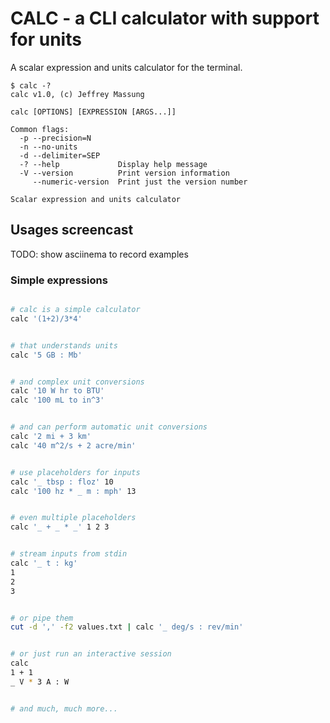 # CALC - a CLI calculator with support for units

A scalar expression and units calculator for the terminal.

```
$ calc -?
calc v1.0, (c) Jeffrey Massung

calc [OPTIONS] [EXPRESSION [ARGS...]]

Common flags:
  -p --precision=N
  -n --no-units
  -d --delimiter=SEP
  -? --help             Display help message
  -V --version          Print version information
     --numeric-version  Print just the version number

Scalar expression and units calculator
```

## Usages screencast

TODO: show asciinema to record examples

### Simple expressions

```bash

# calc is a simple calculator
calc '(1+2)/3*4'


# that understands units
calc '5 GB : Mb'


# and complex unit conversions
calc '10 W hr to BTU'
calc '100 mL to in^3'


# and can perform automatic unit conversions
calc '2 mi + 3 km'
calc '40 m^2/s + 2 acre/min'


# use placeholders for inputs
calc '_ tbsp : floz' 10
calc '100 hz * _ m : mph' 13


# even multiple placeholders
calc '_ + _ * _' 1 2 3


# stream inputs from stdin
calc '_ t : kg'
1
2
3


# or pipe them
cut -d ',' -f2 values.txt | calc '_ deg/s : rev/min'


# or just run an interactive session
calc
1 + 1
_ V * 3 A : W


# and much, much more...
```


